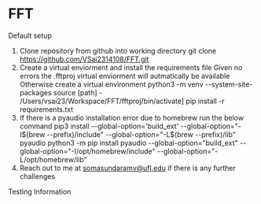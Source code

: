 # FFT
Default setup
1. Clone repository from github into working directory
    git clone https://github.com/VSai2314108/FFT.git
2. Create a virtual enviorment and install the requirements file
    Given no errors the .fftproj virtual enviorment will autmatically be available
    Otherwise
    create a virtual environment python3 -m venv --system-site-packages
    source [path] - /Users/vsai23/Workspace/FFT/fftproj/bin/activate]
    pip install -r requirements.txt
3. If there is a pyaudio installation error due to homebrew run the below command 
    pip3 install --global-option='build_ext' --global-option="-I$(brew --prefix)/include" --global-option="-L$(brew --prefix)/lib" pyaudio
    python3 -m pip install pyaudio --global-option="build_ext" --global-option="-I/opt/homebrew/include" --global-option="-L/opt/homebrew/lib"
4. Reach out to me at somasundaramv@ufl.edu if there is any further challenges

Testing Information 

